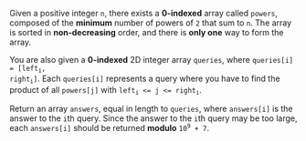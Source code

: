 Given a positive integer `n`, there exists a **0-indexed** array called `powers`, composed of the **minimum** number of powers of `2` that sum to `n`. The array is sorted in **non-decreasing** order, and there is **only one** way to form the array.

You are also given a **0-indexed** 2D integer array `queries`, where <code>queries[i] = [left<sub>i</sub>, right<sub>i</sub>]</code>. Each `queries[i]` represents a query where you have to find the product of all `powers[j]` with <code>left<sub>i</sub> &lt;= j &lt;= right<sub>i</sub></code>.

Return an array `answers`, equal in length to `queries`, where `answers[i]` is the answer to the `i`th query. Since the answer to the `i`th query may be too large, each `answers[i]` should be returned **modulo** <code>10<sup>9</sup> + 7</code>.